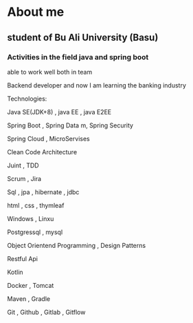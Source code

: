 # About me

## student of Bu Ali University (Basu)
### Activities in the field java and spring boot

able to work well both in team

Backend developer and now I am learning the banking industry

Technologies:

Java SE(JDK+8) , java EE , java E2EE

Spring Boot , Spring Data m, Spring Security

Spring Cloud , MicroServises

Clean Code Architecture

Juint , TDD

Scrum , Jira

Sql , jpa , hibernate , jdbc

html , css , thymleaf

Windows , Linxu

Postgressql , mysql

Object Orientend Programming , Design Patterns

Restful Api



Kotlin

Docker , Tomcat

Maven , Gradle

Git , Github , Gitlab , Gitflow 
